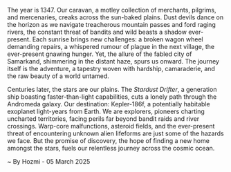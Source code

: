 
The year is 1347.  Our caravan, a motley collection of merchants, pilgrims, and mercenaries, creaks across the sun-baked plains.  Dust devils dance on the horizon as we navigate treacherous mountain passes and ford raging rivers, the constant threat of bandits and wild beasts a shadow ever-present.  Each sunrise brings new challenges: a broken wagon wheel demanding repairs, a whispered rumour of plague in the next village, the ever-present gnawing hunger.  Yet, the allure of the fabled city of Samarkand, shimmering in the distant haze, spurs us onward.  The journey itself is the adventure, a tapestry woven with hardship, camaraderie, and the raw beauty of a world untamed.


Centuries later, the stars are our plains.  The *Stardust Drifter*, a generation ship boasting faster-than-light capabilities, cuts a lonely path through the Andromeda galaxy.  Our destination: Kepler-186f, a potentially habitable exoplanet light-years from Earth.  We are explorers, pioneers charting uncharted territories, facing perils far beyond bandit raids and river crossings.  Warp-core malfunctions, asteroid fields, and the ever-present threat of encountering unknown alien lifeforms are just some of the hazards we face.  But the promise of discovery, the hope of finding a new home amongst the stars, fuels our relentless journey across the cosmic ocean.

~ By Hozmi - 05 March 2025
